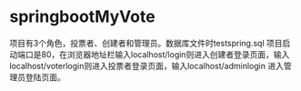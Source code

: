 # springbootMyVote
项目有3个角色，投票者、创建者和管理员。数据库文件时testspring.sql
项目启动端口是80，在浏览器地址栏输入localhost/login则进入创建者登录页面，输入localhost/voterlogin则进入投票者登录页面，输入localhost/adminlogin
进入管理员登陆页面。
